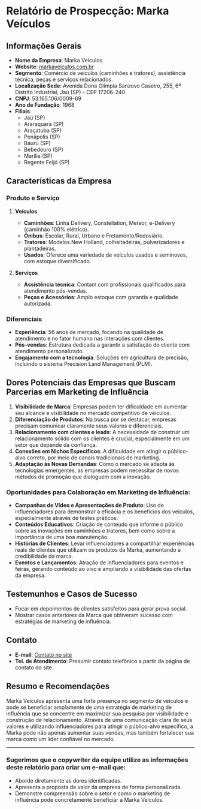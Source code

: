 # Relatório de Prospecção: Marka Veículos

## Informações Gerais

- **Nome da Empresa**: Marka Veículos
- **Website**: [markaveiculos.com.br](http://www.markaveiculos.com.br)
- **Segmento**: Comércio de veículos (caminhões e tratores), assistência técnica, peças e serviços relacionados.
- **Localização Sede**: Avenida Dona Olímpia Sanzovo Caseiro, 255, 6º Distrito Industrial, Jaú (SP) - CEP 17206-240.
- **CNPJ**: 53.165.106/0009-69
- **Ano de Fundação**: 1968
- **Filiais**:
  - Jaú (SP)
  - Araraquara (SP)
  - Araçatuba (SP)
  - Penápolis (SP)
  - Bauru (SP)
  - Bebedouro (SP)
  - Marília (SP)
  - Regente Feijó (SP)

## Características da Empresa

### Produto e Serviço
1. **Veículos**
   - **Caminhões**: Linha Delivery, Constellation, Meteor, e-Delivery (caminhão 100% elétrico).
   - **Ônibus**: Escolar, Rural, Urbano e Fretamento/Rodoviário.
   - **Tratores**: Modelos New Holland, colheitadeiras, pulverizadores e plantadeiras.
   - **Usados**: Oferece uma variedade de veículos usados e seminovos, com estoque diversificado.

2. **Serviços**
   - **Assistência técnica**: Contam com profissionais qualificados para atendimento pós-vendas.
   - **Peças e Acessórios**: Amplo estoque com garantia e qualidade autorizada.

### Diferenciais
- **Experiência**: 56 anos de mercado, focando na qualidade de atendimento e no fator humano nas interações com clientes.
- **Pós-vendas**: Estrutura dedicada a garantir a satisfação do cliente com atendimento personalizado.
- **Engajamento com a tecnologia**: Soluções em agricultura de precisão, incluindo o sistema Precision Land Management (PLM).

## Dores Potenciais das Empresas que Buscam Parcerias em Marketing de Influência
1. **Visibilidade de Marca**: Empresas podem ter dificuldade em aumentar seu alcance e visibilidade no mercado competitivo de veículos.
2. **Diferenciação de Produtos**: Na busca por se destacar, empresas precisam comunicar claramente seus valores e diferenciais.
3. **Relacionamento com clientes e leads**: A necessidade de construir um relacionamento sólido com os clientes é crucial, especialmente em um setor que depende da confiança.
4. **Conexões em Nichos Específicos**: A dificuldade em atingir o público-alvo correto, por meio de canais tradicionais de marketing.
5. **Adaptação às Novas Demandas**: Como o mercado se adapta às tecnologias emergentes, as empresas podem necessitar de novos métodos de promoção que dialoguem com a inovação.

### Oportunidades para Colaboração em Marketing de Influência:
- **Campanhas de Vídeo e Apresentações de Produto**: Uso de influenciadores para demonstrar a eficácia e os benefícios dos veículos, especialmente através de testes práticos.
- **Conteúdos Educativos**: Criação de conteúdo que informe o público sobre as inovações em caminhões e tratores, bem como sobre a importância de uma boa manutenção.
- **Histórias de Clientes**: Levar influenciadores a compartilhar experiências reais de clientes que utilizam os produtos da Marka, aumentando a credibilidade da marca.
- **Eventos e Lançamentos**: Atração de influenciadores para eventos e feiras, gerando conteúdo ao vivo e ampliando a visibilidade das ofertas da empresa.

## Testemunhos e Casos de Sucesso
- Focar em depoimentos de clientes satisfeitos para gerar prova social.
- Mostrar casos anteriores da Marca que obtiveram sucesso com estratégias de marketing de influência.

## Contato
- **E-mail**: [Contato no site](https://www.markaveiculos.com.br/nh/contato)
- **Tel. de Atendimento**: Presumir contato telefônico a partir da página de contato do site.

## Resumo e Recomendações
Marka Veículos apresenta uma forte presença no segmento de veículos e pode se beneficiar amplamente de uma estratégia de marketing de influência que se concentre em maximizar sua pesquisa por visibilidade e construção de relacionamento. Através de uma comunicação clara de seus valores e utilizando influenciadores para atingir o público-alvo específico, a Marka pode não apenas aumentar suas vendas, mas também fortalecer sua marca como um líder confiável no mercado.

--- 

### Sugerimos que o copywriter da equipe utilize as informações deste relatório para criar um e-mail que:
- Aborde diretamente as dores identificadas.
- Apresenta a proposta de valor da empresa de forma personalizada.
- Demonstre compreensão sobre o setor e como o marketing de influência pode concretamente beneficiar a Marka Veículos.